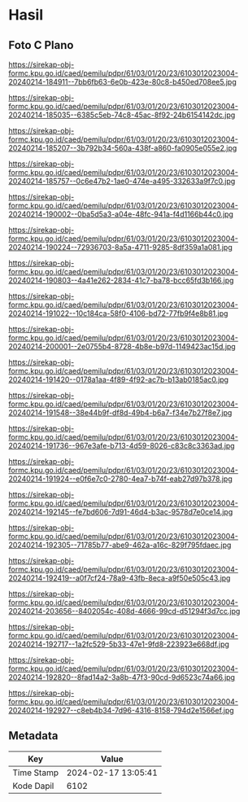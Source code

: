 # Hasil

## Foto C Plano

https://sirekap-obj-formc.kpu.go.id/caed/pemilu/pdpr/61/03/01/20/23/6103012023004-20240214-184911--7bb6fb63-6e0b-423e-80c8-b450ed708ee5.jpg

https://sirekap-obj-formc.kpu.go.id/caed/pemilu/pdpr/61/03/01/20/23/6103012023004-20240214-185035--6385c5eb-74c8-45ac-8f92-24b6154142dc.jpg

https://sirekap-obj-formc.kpu.go.id/caed/pemilu/pdpr/61/03/01/20/23/6103012023004-20240214-185207--3b792b34-560a-438f-a860-fa0905e055e2.jpg

https://sirekap-obj-formc.kpu.go.id/caed/pemilu/pdpr/61/03/01/20/23/6103012023004-20240214-185757--0c6e47b2-1ae0-474e-a495-332633a9f7c0.jpg

https://sirekap-obj-formc.kpu.go.id/caed/pemilu/pdpr/61/03/01/20/23/6103012023004-20240214-190002--0ba5d5a3-a04e-48fc-941a-f4d1166b44c0.jpg

https://sirekap-obj-formc.kpu.go.id/caed/pemilu/pdpr/61/03/01/20/23/6103012023004-20240214-190224--72936703-8a5a-4711-9285-8df359a1a081.jpg

https://sirekap-obj-formc.kpu.go.id/caed/pemilu/pdpr/61/03/01/20/23/6103012023004-20240214-190803--4a41e262-2834-41c7-ba78-bcc65fd3b166.jpg

https://sirekap-obj-formc.kpu.go.id/caed/pemilu/pdpr/61/03/01/20/23/6103012023004-20240214-191022--10c184ca-58f0-4106-bd72-77fb9f4e8b81.jpg

https://sirekap-obj-formc.kpu.go.id/caed/pemilu/pdpr/61/03/01/20/23/6103012023004-20240214-200001--2e0755b4-8728-4b8e-b97d-1149423ac15d.jpg

https://sirekap-obj-formc.kpu.go.id/caed/pemilu/pdpr/61/03/01/20/23/6103012023004-20240214-191420--0178a1aa-4f89-4f92-ac7b-b13ab0185ac0.jpg

https://sirekap-obj-formc.kpu.go.id/caed/pemilu/pdpr/61/03/01/20/23/6103012023004-20240214-191548--38e44b9f-df8d-49b4-b6a7-f34e7b27f8e7.jpg

https://sirekap-obj-formc.kpu.go.id/caed/pemilu/pdpr/61/03/01/20/23/6103012023004-20240214-191736--967e3afe-b713-4d59-8026-c83c8c3363ad.jpg

https://sirekap-obj-formc.kpu.go.id/caed/pemilu/pdpr/61/03/01/20/23/6103012023004-20240214-191924--e0f6e7c0-2780-4ea7-b74f-eab27d97b378.jpg

https://sirekap-obj-formc.kpu.go.id/caed/pemilu/pdpr/61/03/01/20/23/6103012023004-20240214-192145--fe7bd606-7d91-46d4-b3ac-9578d7e0ce14.jpg

https://sirekap-obj-formc.kpu.go.id/caed/pemilu/pdpr/61/03/01/20/23/6103012023004-20240214-192305--71785b77-abe9-462a-a16c-829f795fdaec.jpg

https://sirekap-obj-formc.kpu.go.id/caed/pemilu/pdpr/61/03/01/20/23/6103012023004-20240214-192419--a0f7cf24-78a9-43fb-8eca-a9f50e505c43.jpg

https://sirekap-obj-formc.kpu.go.id/caed/pemilu/pdpr/61/03/01/20/23/6103012023004-20240214-203656--8402054c-408d-4666-99cd-d51294f3d7cc.jpg

https://sirekap-obj-formc.kpu.go.id/caed/pemilu/pdpr/61/03/01/20/23/6103012023004-20240214-192717--1a2fc529-5b33-47e1-9fd8-223923e668df.jpg

https://sirekap-obj-formc.kpu.go.id/caed/pemilu/pdpr/61/03/01/20/23/6103012023004-20240214-192820--8fad14a2-3a8b-47f3-90cd-9d6523c74a66.jpg

https://sirekap-obj-formc.kpu.go.id/caed/pemilu/pdpr/61/03/01/20/23/6103012023004-20240214-192927--c8eb4b34-7d96-4316-8158-794d2e1566ef.jpg


## Metadata

| Key        | Value               |
| ---------- | ------------------- |
| Time Stamp | 2024-02-17 13:05:41 |
| Kode Dapil | 6102                |



